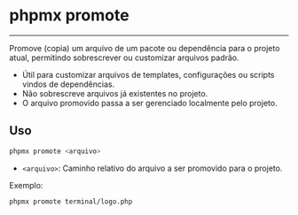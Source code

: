 # phpmx promote

---

Promove (copia) um arquivo de um pacote ou dependência para o projeto atual, permitindo sobrescrever ou customizar arquivos padrão.

- Útil para customizar arquivos de templates, configurações ou scripts vindos de dependências.
- Não sobrescreve arquivos já existentes no projeto.
- O arquivo promovido passa a ser gerenciado localmente pelo projeto.

## Uso

```sh
phpmx promote <arquivo>
```

- `<arquivo>`: Caminho relativo do arquivo a ser promovido para o projeto.

Exemplo:

```sh
phpmx promote terminal/logo.php
```
